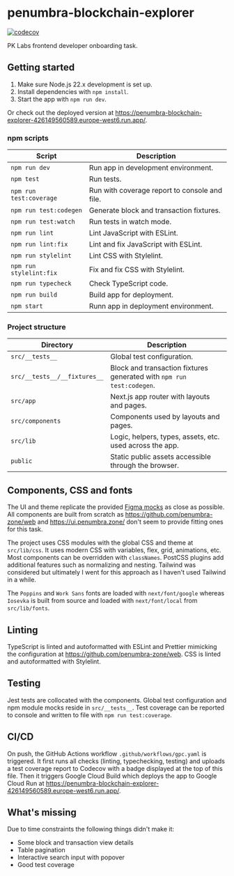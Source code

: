 # penumbra-blockchain-explorer

[![codecov](https://codecov.io/github/stpch/penumbra-blockchain-explorer/graph/badge.svg?token=49WLYIAGYH)](https://codecov.io/github/stpch/penumbra-blockchain-explorer)

PK Labs frontend developer onboarding task.

## Getting started

1. Make sure Node.js 22.x development is set up.
2. Install dependencies with  `npm install`.
3. Start the app with `npm run dev`.

Or check out the deployed version at
<https://penumbra-blockchain-explorer-426149560589.europe-west6.run.app/>.

### npm scripts

| Script                      | Description                                   |
|-----------------------------|-----------------------------------------------|
| `npm run dev`               | Run app in development environment.           |
| `npm test`                  | Run tests.                                    |
| `npm run test:coverage`     | Run with coverage report to console and file. |
| `npm run test:codegen`      | Generate block and transaction fixtures.      |
| `npm run test:watch`        | Run tests in watch mode.                      |
| `npm run lint`              | Lint JavaScript with ESLint.                  |
| `npm run lint:fix`          | Lint and fix JavaScript with ESLint.          |
| `npm run stylelint`         | Lint CSS with Stylelint.                      |
| `npm run stylelint:fix`     | Fix and fix CSS with Stylelint.               |
| `npm run typecheck`         | Check TypeScript code.                        |
| `npm run build`             | Build app for deployment.                     |
| `npm start`                 | Runn app in deployment environment.           |

### Project structure

| Directory                    | Description                                                           |
|------------------------------|-----------------------------------------------------------------------|
| `src/__tests__`              | Global test configuration.                                            |
| `src/__tests__/__fixtures__` | Block and transaction fixtures generated with `npm run test:codegen`. |
| `src/app`                    | Next.js app router with layouts and pages.                            |
| `src/components`             | Components used by layouts and pages.                                 |
| `src/lib`                    | Logic, helpers, types, assets, etc. used across the app.              |
| `public`                     | Static public assets accessible through the browser.                  |

## Components, CSS and fonts

The UI and theme replicate the provided [Figma mocks](https://bit.ly/3WRV2bK) as close as possible.
All components are built from scratch as <https://github.com/penumbra-zone/web> and
<https://ui.penumbra.zone/> don't seem to provide fitting ones for this task.

The project uses CSS modules with the global CSS and theme at `src/lib/css`. It uses modern CSS with
variables, flex, grid, animations, etc. Most components can be overridden with `classNames`. PostCSS
plugins add additional features such as normalizing and nesting. Tailwind was considered but
ultimately I went for this approach as I haven't used Tailwind in a while.

The `Poppins` and `Work Sans` fonts are loaded with `next/font/google` whereas `Iosevka` is built
from source and loaded with `next/font/local` from `src/lib/fonts`.

## Linting

TypeScript is linted and autoformatted with ESLint and Prettier mimicking the configuration at
<https://github.com/penumbra-zone/web>. CSS is linted and autoformatted with Stylelint.

## Testing

Jest tests are collocated with the components. Global test configuration and npm module mocks reside
in `src/__tests__`. Test coverage can be reported to console and written to file with
`npm run test:coverage`.

## CI/CD

On push, the GitHub Actions workflow `.github/workflows/gpc.yaml` is triggered. It first runs all
checks (linting, typechecking, testing) and uploads a test coverage report to Codecov with a badge
displayed at the top of this file. Then it triggers Google Cloud Build which deploys the app to
Google Cloud Run at <https://penumbra-blockchain-explorer-426149560589.europe-west6.run.app/>.

## What's missing

Due to time constraints the following things didn't make it:

- Some block and transaction view details
- Table pagination
- Interactive search input with popover
- Good test coverage



